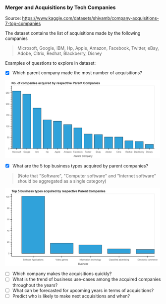 ### Merger and Acquisitions by Tech Companies
Source: https://www.kaggle.com/datasets/shivamb/company-acquisitions-7-top-companies

The dataset contains the list of acquisitions made by the following companies
> Microsoft, Google, IBM, Hp, Apple, Amazon, Facebook, Twitter, eBay, Adobe, Citrix, Redhat, Blackberry, Disney

Examples of questions to explore in dataset:
- [x] Which parent company made the most number of acquisitions?
<img src="https://github.com/cedric130813/eda_analytics/blob/main/How%20many%20companies%20did%20each%20parent%20company%20acquire.png" alt="most number of acquisitions" width="500"/>

- [x] What are the 5 top business types acquired by parent companies? 
> (Note that "Software", "Computer software" and "Internet software" should be aggregated as a single category)

<img src="https://github.com/cedric130813/eda_analytics/blob/main/Top%205%20business%20types%20acquired%20by%20respective%20Parent%20Companies.png" 
     alt="5 top business types acquired" width="500"/>
     
- [ ] Which company makes the acquisitions quickly?
- [ ] What is the trend of business use-cases among the acquired companies throughout the years?
- [ ] What can be forecasted for upcoming years in terms of acquisitions?
- [ ] Predict who is likely to make next acquisitions and when?
